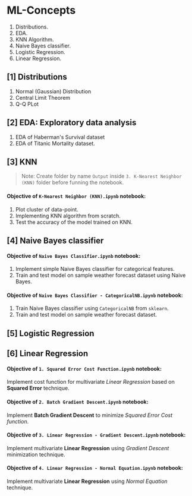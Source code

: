 # ML-Concepts

1. Distributions.
2. EDA.
3. KNN Algorithm.
4. Naive Bayes classifier.
5. Logistic Regression.
6. Linear Regression.

## [1] Distributions

1. Normal (Gaussian) Distribution
2. Central Limit Theorem
3. Q-Q PLot


## [2] EDA: Exploratory data analysis

1. EDA of Haberman's Survival dataset
2. EDA of Titanic Mortality dataset.


## [3] KNN

> Note: Create folder by name `Output` inside `3. K-Nearest Neighbor (KNN)`
folder before funning the notebook.

#### Objective of `K-Nearest Neighbor (KNN).ipynb` notebook:

1. Plot cluster of data-point.
2. Implementing KNN algorithm from scratch.
3. Test the accuracy of the model trained on KNN.


## [4] Naive Bayes classifier

#### Objective of `Naive Bayes Classifier.ipynb` notebook:

1. Implement simple Naive Bayes classifier for categorical features.
2. Train and test model on sample weather forecast dataset using Naive Bayes.

#### Objective of `Naive Bayes Classifier - CategoricalNB.ipynb` notebook:

1. Train Naive Bayes classifier using `CategoricalNB` from `sklearn`.
2. Train and test model on sample weather forecast dataset.

## [5] Logistic Regression

## [6] Linear Regression

#### Objective of `1. Squared Error Cost Function.ipynb` notebook:

Implement cost function for multivariate _Linear Regression_ based on **Squared Error** technique.

#### Objective of `2. Batch Gradient Descent.ipynb` notebook:

Implement **Batch Gradient Descent** to minimize _Squared Error Cost function_.

#### Objective of `3. Linear Regression - Gradient Descent.ipynb` notebook:

Implement multivariate **Linear Regression** using _Gradient Descent_ minimization technique.

#### Objective of `4. Linear Regression - Normal Equation.ipynb` notebook:

Implement multivariate **Linear Regression** using _Normal Equation_ technique.